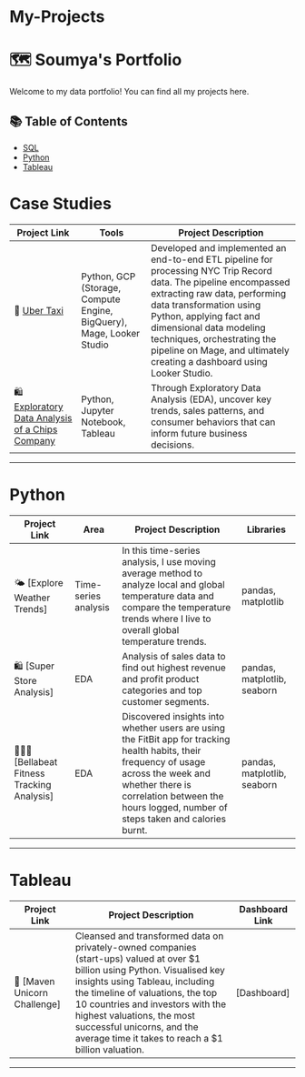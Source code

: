 # My-Projects
# 🗺 Soumya's Portfolio

Welcome to my data portfolio! You can find all my projects here.

## 📚 Table of Contents
- [SQL](#sql)
- [Python](#python)
- [Tableau](#tableau)

# Case Studies

| Project Link | Tools | Project Description | 
|---|---|---|
| 🚗 [Uber Taxi]() | Python, GCP (Storage, Compute Engine, BigQuery), Mage, Looker Studio | Developed and implemented an end-to-end ETL pipeline for processing NYC Trip Record data. The pipeline encompassed extracting raw data, performing data transformation using Python, applying fact and dimensional data modeling techniques, orchestrating the pipeline on Mage, and ultimately creating a dashboard using Looker Studio. |
| 🛍️ [Exploratory Data Analysis of a Chips Company](https://github.com/soumya-agraw/Retail-Strategy-and-Store-Analytics) | Python, Jupyter Notebook, Tableau | Through Exploratory Data Analysis (EDA), uncover key trends, sales patterns, and consumer behaviors that can inform future business decisions. |

***

# Python

| Project Link | Area | Project Description | Libraries |    
|---|---|---|---|   
| 🌤 [Explore Weather Trends] | Time-series analysis | In this time-series analysis, I use moving average method to analyze local and global temperature data and compare the temperature trends where I live to overall global temperature trends. | pandas, matplotlib |
| 🛍 [Super Store Analysis] | EDA | Analysis of sales data to find out highest revenue and profit product categories and top customer segments. | pandas, matplotlib, seaborn |
| 🏃🏻‍♀️ [Bellabeat Fitness Tracking Analysis] | EDA | Discovered insights into whether users are using the FitBit app for tracking health habits, their frequency of usage across the week and whether there is correlation between the hours logged, number of steps taken and calories burnt. | pandas, matplotlib, seaborn |

***

# Tableau

| Project Link | Project Description | Dashboard Link |
|---|---|---|
| 🦄 [Maven Unicorn Challenge] | Cleansed and transformed data on privately-owned companies (start-ups) valued at over $1 billion using Python. Visualised key insights using Tableau, including the timeline of valuations, the top 10 countries and investors with the highest valuations, the most successful unicorns, and the average time it takes to reach a $1 billion valuation. | [Dashboard] |




***
